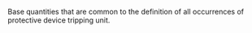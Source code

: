 Base quantities that are common to the definition of all occurrences of protective device tripping unit.